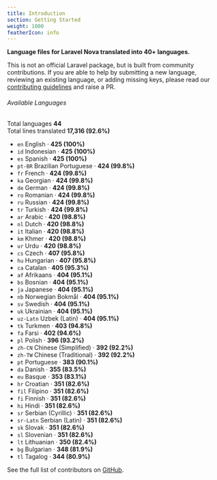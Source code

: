 ```yaml
---
title: Introduction
section: Getting Started
weight: 1000
featherIcon: info
---
```


**Language files for Laravel Nova translated into 40+ languages.**

This is not an official Laravel package, but is built from community contributions. If you are able to help by submitting a new language, reviewing an existing language, or adding missing keys, please read our [contributing guidelines]({{base}}/{{version}}/contributing) and raise a PR.

###### Available Languages

Total languages **44**  
Total lines translated **17,316 (92.6%)**

* `en` English &middot; **425 (100%)**
* `id` Indonesian &middot; **425 (100%)**
* `es` Spanish &middot; **425 (100%)**
* `pt‑BR` Brazilian Portuguese &middot; **424 (99.8%)**
* `fr` French &middot; **424 (99.8%)**
* `ka` Georgian &middot; **424 (99.8%)**
* `de` German &middot; **424 (99.8%)**
* `ro` Romanian &middot; **424 (99.8%)**
* `ru` Russian &middot; **424 (99.8%)**
* `tr` Turkish &middot; **424 (99.8%)**
* `ar` Arabic &middot; **420 (98.8%)**
* `nl` Dutch &middot; **420 (98.8%)**
* `it` Italian &middot; **420 (98.8%)**
* `km` Khmer &middot; **420 (98.8%)**
* `ur` Urdu &middot; **420 (98.8%)**
* `cs` Czech &middot; **407 (95.8%)**
* `hu` Hungarian &middot; **407 (95.8%)**
* `ca` Catalan &middot; **405 (95.3%)**
* `af` Afrikaans &middot; **404 (95.1%)**
* `bs` Bosnian &middot; **404 (95.1%)**
* `ja` Japanese &middot; **404 (95.1%)**
* `nb` Norwegian Bokmål &middot; **404 (95.1%)**
* `sv` Swedish &middot; **404 (95.1%)**
* `uk` Ukrainian &middot; **404 (95.1%)**
* `uz‑Latn` Uzbek (Latin) &middot; **404 (95.1%)**
* `tk` Turkmen &middot; **403 (94.8%)**
* `fa` Farsi &middot; **402 (94.6%)**
* `pl` Polish &middot; **396 (93.2%)**
* `zh‑CN` Chinese (Simplified) &middot; **392 (92.2%)**
* `zh‑TW` Chinese (Traditional) &middot; **392 (92.2%)**
* `pt` Portuguese &middot; **383 (90.1%)**
* `da` Danish &middot; **355 (83.5%)**
* `eu` Basque &middot; **353 (83.1%)**
* `hr` Croatian &middot; **351 (82.6%)**
* `fil` Filipino &middot; **351 (82.6%)**
* `fi` Finnish &middot; **351 (82.6%)**
* `hi` Hindi &middot; **351 (82.6%)**
* `sr` Serbian (Cyrillic) &middot; **351 (82.6%)**
* `sr‑Latn` Serbian (Latin) &middot; **351 (82.6%)**
* `sk` Slovak &middot; **351 (82.6%)**
* `sl` Slovenian &middot; **351 (82.6%)**
* `lt` Lithuanian &middot; **350 (82.4%)**
* `bg` Bulgarian &middot; **348 (81.9%)**
* `tl` Tagalog &middot; **344 (80.9%)**

See the full list of contributors on [GitHub](https://github.com/coderello/laravel-nova-lang#available-languages).

